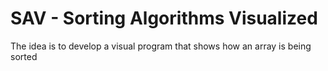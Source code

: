 # SAV - Sorting Algorithms Visualized

The idea is to develop a visual program that shows how an array is being sorted
